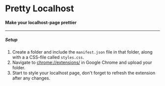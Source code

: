 # Pretty Localhost
#### Make your localhost-page prettier
---
##### Setup
1. Create a folder and include the `manifest.json` file in that folder, along with a a CSS-file called `styles.css`.
2. Navigate to [chrome://extensions/](chrome://extensions/) in Google Chrome and upload your folder.
3. Start to style your localhost page, don't forget to refresh the extension after any changes.